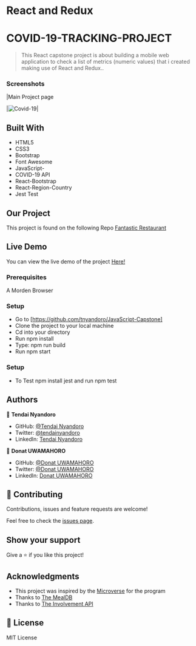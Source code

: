 # React and Redux
# COVID-19-TRACKING-PROJECT


> This React capstone project is about building a mobile web application to check a list of metrics (numeric values) that i created making use of React and Redux..

### Screenshots

|Main Project page

|![Covid-19](https://user-images.githubusercontent.com/30318155/133264437-38ea7329-a9a9-47d3-8a71-39ca3c5c6c5c.png)|

## Built With

- HTML5
- CSS3
- Bootstrap
- Font Awesome
- JavaScript-
- COVID-19 API
- React-Bootstrap
- React-Region-Country
- Jest Test

## Our Project

This project is found on the following Repo [Fantastic Restaurant](https://github.com/tnyandoro/JavaScript-Capstone/)

## Live Demo

You can view the live demo of the project [Here!](https://tnyandoro.github.io/JavaScript-Capstone/)

### Prerequisites

A Morden Browser

### Setup
- Go to [https://github.com/tnyandoro/JavaScript-Capstone]
- Clone the project to your local machine
- Cd into your directory
- Run npm install
- Type: npm run build
- Run npm start

### Setup
- To Test npm install jest and run npm test
## Authors

👤 **Tendai Nyandoro**

- GitHub: [@Tendai Nyandoro](https://github.com/tnyandoro)
- Twitter: [@tendainyandoro](https://twitter.com/tendainyandoro)
- LinkedIn: [Tendai Nyandoro](https://www.linkedin.com/in/tendai-nyandoro/)


👤 **Donat UWAMAHORO**

- GitHub: [@Donat UWAMAHORO](https://github.com/uwadonat)
- Twitter: [@Donat UWAMAHORO](https://twitter.com/uwahoroDonat)
- LinkedIn: [Donat UWAMAHORO](https://www.linkedin.com/in/uwadonat/)
## 🤝 Contributing

Contributions, issues and feature requests are welcome!

Feel free to check the [issues page](https://github.com/tnyandoro/restaurant-page-webpack/issues).

## Show your support

Give a ⭐️ if you like this project!

## Acknowledgments

- This project was inspired by the [Microverse](https://www.microverse.org/) for the  program
- Thanks to [The MealDB](https://www.themealdb.com/)
- Thanks to [The Involvement API](https://www.notion.so/Involvement-API-869e60b5ad104603aa6db59e08150270)


## 📝 License

MIT License

